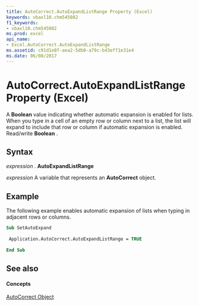 ```yaml
---
title: AutoCorrect.AutoExpandListRange Property (Excel)
keywords: vbaxl10.chm545082
f1_keywords:
- vbaxl10.chm545082
ms.prod: excel
api_name:
- Excel.AutoCorrect.AutoExpandListRange
ms.assetid: c91d1e8f-aea2-5db0-a79c-b43eff1e31e4
ms.date: 06/08/2017
---
```



# AutoCorrect.AutoExpandListRange Property (Excel)

A  **Boolean** value indicating whether automatic expansion is enabled for lists. When you type in a cell of an empty row or column next to a list, the list will expand to include that row or column if automatic expansion is enabled. Read/write **Boolean** .


## Syntax

 _expression_ . **AutoExpandListRange**

 _expression_ A variable that represents an **AutoCorrect** object.


## Example

The following example enables automatic expansion of lists when typing in adjacent rows or columns.


```vb
Sub SetAutoExpand 
 
 Application.AutoCorrect.AutoExpandListRange = TRUE 
 
End Sub
```


## See also


#### Concepts


[AutoCorrect Object](Excel.AutoCorrect(objec).md)

